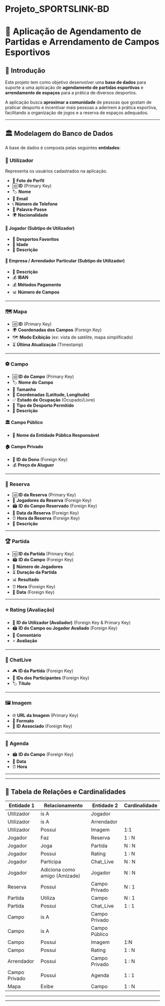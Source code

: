 # Projeto_SPORTSLINK-BD
# 🏅 Aplicação de Agendamento de Partidas e Arrendamento de Campos Esportivos  

## 📌 Introdução  
Este projeto tem como objetivo desenvolver uma **base de dados** para suporte a uma aplicação de **agendamento de partidas esportivas** e **arrendamento de espaços** para a prática de diversos desportos.  

A aplicação busca **aproximar a comunidade** de pessoas que gostam de praticar desporto e incentivar mais pessoas a aderirem à prática esportiva, facilitando a organização de jogos e a reserva de espaços adequados.  

---

## 🏛️ Modelagem do Banco de Dados  

A base de dados é composta pelas seguintes **entidades**:  

### 👤 **Utilizador**  
Representa os usuários cadastrados na aplicação.  
- 📸 **Foto de Perfil**  
- 🆔 **ID** (Primary Key)  
- 🏷️ **Nome**  
- 📧 **Email**  
- 📞 **Número de Telefone**  
- 🔑 **Palavra-Passe**  
- 🌍 **Nacionalidade** 

#### 🎾 **Jogador** (Subtipo de Utilizador)   
- 🏅 **Desportos Favoritos**   
- 🎂 **Idade**  
- 📝 **Descrição**  

#### 🏢 **Empresa / Arrendador Particular** (Subtipo de Utilizador)   
- 📝 **Descrição**
- 💰 **IBAN** 
- 💰 **Métodos Pagamento**
- 📊 **Número de Campos**

---

### 🗺️ **Mapa**  
- 🆔 **ID** (Primary Key)   
- 🌍 **Coordenadas dos Campos** (Foreign Key)  
- 🗺️ **Modo Exibição** (ex: vista de satélite, mapa simplificado)  
- ⏳ **Última Atualização** (Timestamp)  

---

### ⚽ **Campo**  
- 🆔 **ID do Campo** (Primary Key)  
- 🏷️ **Nome do Campo**  
- 📏 **Tamanho**  
- 📍 **Coordenadas (Latitude, Longitude)**  
- ✅ **Estado de Ocupação** (Ocupado/Livre)  
- 🏅 **Tipo de Desporto Permitido**  
- 📝 **Descrição**  

#### 🏛️ **Campo Público**  
- 🏢 **Nome da Entidade Pública Responsável**  

#### 🏠 **Campo Privado**  
- 👤 **ID do Dono** (Foreign Key)  
- 💰 **Preço de Aluguer**  

---

### 📅 **Reserva**  
- 🆔 **ID da Reserva** (Primary Key)  
- 👥 **Jogadores da Reserva** (Foreign Key)  
- 🏟️ **ID do Campo Reservado** (Foreign Key)  
- 📅 **Data da Reserva** (Foreign Key)  
- ⏰ **Hora da Reserva** (Foreign Key)  
- 📝 **Descrição**  

---

### 🏆 **Partida**  
- 🆔 **ID da Partida** (Primary Key)  
- 🏟️ **ID do Campo** (Foreign Key)  
- 👥 **Número de Jogadores** 
- ⏳ **Duração da Partida**  
- 📊 **Resultado**  
- ⏰ **Hora** (Foreign Key)  
- 📅 **Data** (Foreign Key)  

---

### ⭐ **Rating (Avaliação)**  
- 👤 **ID do Utilizador (Avaliador)** (Foreign Key & Primary Key)  
- 🏟️ **ID do Campo ou Jogador Avaliado** (Foreign Key)  
- 📝 **Comentário**  
- ⭐ **Avaliação**

---

### 💬 **ChatLive**  
- 🎮 **ID da Partida** (Foreign Key)  
- 👥 **IDs dos Participantes** (Foreign Key)  
- 🏷️ **Título**  

---

### 🖼️ **Imagem**  
- 🌐 **URL da Imagem** (Primary Key)  
- 📂 **Formato**  
- 🔗 **ID Associado** (Foreign Key)  

---

### 📆 **Agenda**  
- 🏟️ **ID do Campo** (Foreign Key)  
- 📅 **Data**  
- ⏰ **Hora**  

---
---

## 📌 Tabela de Relações e Cardinalidades

| **Entidade 1**       | **Relacionamento**  | **Entidade 2**       | **Cardinalidade** |
|----------------------|-------------------|----------------------|------------------|
| Utilizador          | is A               | Jogador             |                 |
| Utilizador          | is A               | Arrendador          |                 |
| Utilizador          | Possui               | Imagem          |         1:1             |
| Jogador            | Faz                | Reserva             |       1 : N            |
| Jogador            | Joga                | Partida             |      N : N            |
| Jogador            | Possui                | Rating             |         1 : N            |
| Jogador           | Participa  | Chat_Live           |        N : N            |
| Jogador           | Adiciona como amigo (Amizade) | Jogador             |         N : N            |
| Reserva            | Possui          | Campo Privado              |       N : 1            |
| Partida            | Utiliza          | Campo               |         N : 1            |
| Partida           | Possui                | Chat_Live           |         1 : 1            |
| Campo             | is A           | Campo Privado |                             |
| Campo             | is A           | Campo Público |                             |
| Campo             | Possui           | Imagem |               1:N                    |
| Campo             | Possui                | Rating              |         1 : N            |
| Arrendador         | Possui             | Campo Privado       |       1 : N            |
| Campo Privado             | Possui                | Agenda              |         1 : 1            |
| Mapa              | Exibe              | Campo               |        1 : N            |

---
---